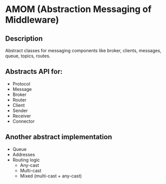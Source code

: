 # AMOM (Abstraction Messaging of Middleware)
## Description
Abstract classes for messaging components like broker, clients, messages, queue, topics, routes.

## Abstracts API for:
- Protocol
- Message
- Broker
- Router
- Client 
 - Sender
 - Receiver
 - Connector

## Another abstract implementation
- Queue
- Addresses
- Routing logic
    - Any-cast
    - Multi-cast
    - Mixed (multi-cast + any-cast) 